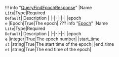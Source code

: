 !!! info "[QueryFindEpochResponse](/../../schemas/query_find_epoch_response)"
    |Name<br>`Lite`|Type|Required<br>`Default`| Description |
    |-|-|-|-|
    |epoch<br>`e` |Epoch|True|The epoch|
    ??? info "[Epoch](/../../schemas/epoch)"
        |Name<br>`Lite`|Type|Required<br>`Default`| Description |
        |-|-|-|-|
        |epoch<br>`e` |integer|True|The epoch number|
        |start_time<br>`st` |string|True|The start time of the epoch|
        |end_time<br>`et` |string|True|The end time of the epoch|
